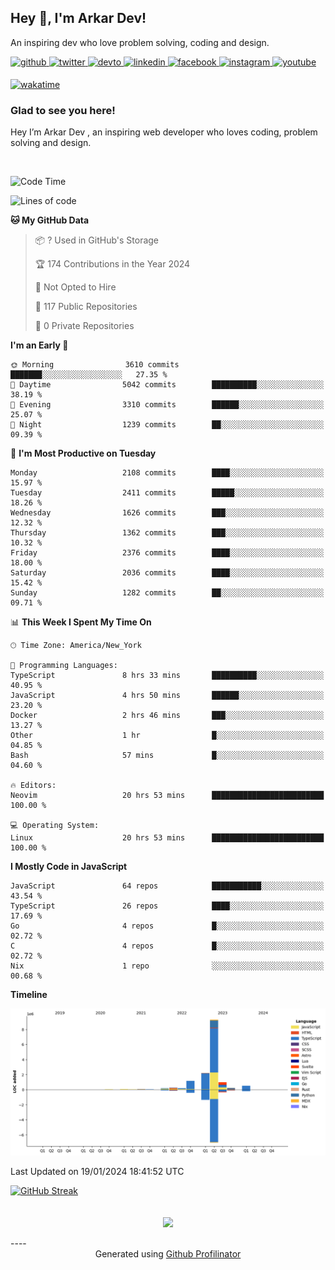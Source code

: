 ## Hey 👋, I'm Arkar Dev!  

An inspiring dev who love problem solving, coding and design.

<a href="https://github.com/Riley1101" target="_blank">
<img src=https://img.shields.io/badge/github-%2324292e.svg?&style=for-the-badge&logo=github&logoColor=white alt=github style="margin-bottom: 5px;" />
</a>
<a href="https://twitter.com/arkardev" target="_blank">
<img src=https://img.shields.io/badge/twitter-%2300acee.svg?&style=for-the-badge&logo=twitter&logoColor=white alt=twitter style="margin-bottom: 5px;" />
</a>
<a href="https://dev.to/riley1101" target="_blank">
<img src=https://img.shields.io/badge/dev.to-%2308090A.svg?&style=for-the-badge&logo=dev.to&logoColor=white alt=devto style="margin-bottom: 5px;" />
</a>
<a href="https://linkedin.com/in/arkar-kaung-myat" target="_blank">
<img src=https://img.shields.io/badge/linkedin-%231E77B5.svg?&style=for-the-badge&logo=linkedin&logoColor=white alt=linkedin style="margin-bottom: 5px;" />
</a>
<a href="https://www.facebook.com/riley.eileen.75" target="_blank">
<img src=https://img.shields.io/badge/facebook-%232E87FB.svg?&style=for-the-badge&logo=facebook&logoColor=white alt=facebook style="margin-bottom: 5px;" />
</a>
<a href="https://instagram.com/rileys1101" target="_blank">
<img src=https://img.shields.io/badge/instagram-%23000000.svg?&style=for-the-badge&logo=instagram&logoColor=white alt=instagram style="margin-bottom: 5px;" />
</a>
<a href="https://www.youtube.com/channel/UC_RfEQCC3gL2AzsFFAABikg" target="_blank">
<img src=https://img.shields.io/badge/youtube-%23EE4831.svg?&style=for-the-badge&logo=youtube&logoColor=white alt=youtube style="margin-bottom: 5px;" />
</a>  
  
[![wakatime](https://wakatime.com/badge/user/cf23b6e3-75f8-4c04-b0e3-273191c8d2ec.svg)](https://wakatime.com/@cf23b6e3-75f8-4c04-b0e3-273191c8d2ec)


### Glad to see you here!  
Hey I’m Arkar Dev , an inspiring web developer who loves coding, problem solving and design.

<br/>

<!--START_SECTION:waka-->
![Code Time](http://img.shields.io/badge/Code%20Time-889%20hrs%2052%20mins-blue)

![Lines of code](https://img.shields.io/badge/From%20Hello%20World%20I%27ve%20Written-15.3%20million%20lines%20of%20code-blue)

**🐱 My GitHub Data** 

> 📦 ? Used in GitHub's Storage 
 > 
> 🏆 174 Contributions in the Year 2024
 > 
> 🚫 Not Opted to Hire
 > 
> 📜 117 Public Repositories 
 > 
> 🔑 0 Private Repositories 
 > 
**I'm an Early 🐤** 

```text
🌞 Morning                3610 commits        ███████░░░░░░░░░░░░░░░░░░   27.35 % 
🌆 Daytime                5042 commits        ██████████░░░░░░░░░░░░░░░   38.19 % 
🌃 Evening                3310 commits        ██████░░░░░░░░░░░░░░░░░░░   25.07 % 
🌙 Night                  1239 commits        ██░░░░░░░░░░░░░░░░░░░░░░░   09.39 % 
```
📅 **I'm Most Productive on Tuesday** 

```text
Monday                   2108 commits        ████░░░░░░░░░░░░░░░░░░░░░   15.97 % 
Tuesday                  2411 commits        █████░░░░░░░░░░░░░░░░░░░░   18.26 % 
Wednesday                1626 commits        ███░░░░░░░░░░░░░░░░░░░░░░   12.32 % 
Thursday                 1362 commits        ███░░░░░░░░░░░░░░░░░░░░░░   10.32 % 
Friday                   2376 commits        ████░░░░░░░░░░░░░░░░░░░░░   18.00 % 
Saturday                 2036 commits        ████░░░░░░░░░░░░░░░░░░░░░   15.42 % 
Sunday                   1282 commits        ██░░░░░░░░░░░░░░░░░░░░░░░   09.71 % 
```


📊 **This Week I Spent My Time On** 

```text
🕑︎ Time Zone: America/New_York

💬 Programming Languages: 
TypeScript               8 hrs 33 mins       ██████████░░░░░░░░░░░░░░░   40.95 % 
JavaScript               4 hrs 50 mins       ██████░░░░░░░░░░░░░░░░░░░   23.20 % 
Docker                   2 hrs 46 mins       ███░░░░░░░░░░░░░░░░░░░░░░   13.27 % 
Other                    1 hr                █░░░░░░░░░░░░░░░░░░░░░░░░   04.85 % 
Bash                     57 mins             █░░░░░░░░░░░░░░░░░░░░░░░░   04.60 % 

🔥 Editors: 
Neovim                   20 hrs 53 mins      █████████████████████████   100.00 % 

💻 Operating System: 
Linux                    20 hrs 53 mins      █████████████████████████   100.00 % 
```

**I Mostly Code in JavaScript** 

```text
JavaScript               64 repos            ███████████░░░░░░░░░░░░░░   43.54 % 
TypeScript               26 repos            ████░░░░░░░░░░░░░░░░░░░░░   17.69 % 
Go                       4 repos             █░░░░░░░░░░░░░░░░░░░░░░░░   02.72 % 
C                        4 repos             █░░░░░░░░░░░░░░░░░░░░░░░░   02.72 % 
Nix                      1 repo              ░░░░░░░░░░░░░░░░░░░░░░░░░   00.68 % 
```



**Timeline**

![Lines of Code chart](https://raw.githubusercontent.com/Riley1101/Riley1101/main/assets/bar_graph.png)


 Last Updated on 19/01/2024 18:41:52 UTC
<!--END_SECTION:waka-->

[![GitHub Streak](https://streak-stats.demolab.com?user=Riley1101)](https://git.io/streak-stats)
  
<br/>  
<div align="center">
<img src="https://komarev.com/ghpvc/?username=Riley1101&&style=flat-square" align="center" />
</div>  
<br/>  
----
<div align="center">Generated using <a href="https://profilinator.rishav.dev/" target="_blank">Github Profilinator</a></div>

